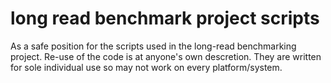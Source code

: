 # long read benchmark project scripts
As a safe position for the scripts used in the long-read benchmarking project. Re-use of the code is at anyone's own descretion. They are written for sole individual use so may not work on every platform/system.
